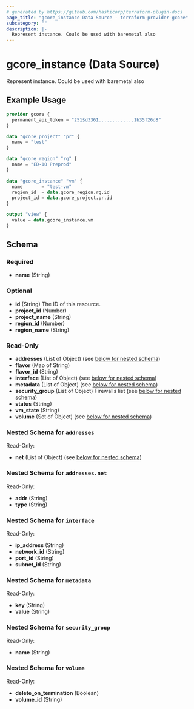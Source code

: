 ```yaml
---
# generated by https://github.com/hashicorp/terraform-plugin-docs
page_title: "gcore_instance Data Source - terraform-provider-gcore"
subcategory: ""
description: |-
  Represent instance. Could be used with baremetal also
---
```


# gcore_instance (Data Source)

Represent instance. Could be used with baremetal also

## Example Usage

```terraform
provider gcore {
  permanent_api_token = "251$d3361.............1b35f26d8"
}

data "gcore_project" "pr" {
  name = "test"
}

data "gcore_region" "rg" {
  name = "ED-10 Preprod"
}

data "gcore_instance" "vm" {
  name       = "test-vm"
  region_id  = data.gcore_region.rg.id
  project_id = data.gcore_project.pr.id
}

output "view" {
  value = data.gcore_instance.vm
}
```

<!-- schema generated by tfplugindocs -->
## Schema

### Required

- **name** (String)

### Optional

- **id** (String) The ID of this resource.
- **project_id** (Number)
- **project_name** (String)
- **region_id** (Number)
- **region_name** (String)

### Read-Only

- **addresses** (List of Object) (see [below for nested schema](#nestedatt--addresses))
- **flavor** (Map of String)
- **flavor_id** (String)
- **interface** (List of Object) (see [below for nested schema](#nestedatt--interface))
- **metadata** (List of Object) (see [below for nested schema](#nestedatt--metadata))
- **security_group** (List of Object) Firewalls list (see [below for nested schema](#nestedatt--security_group))
- **status** (String)
- **vm_state** (String)
- **volume** (Set of Object) (see [below for nested schema](#nestedatt--volume))

<a id="nestedatt--addresses"></a>
### Nested Schema for `addresses`

Read-Only:

- **net** (List of Object) (see [below for nested schema](#nestedobjatt--addresses--net))

<a id="nestedobjatt--addresses--net"></a>
### Nested Schema for `addresses.net`

Read-Only:

- **addr** (String)
- **type** (String)



<a id="nestedatt--interface"></a>
### Nested Schema for `interface`

Read-Only:

- **ip_address** (String)
- **network_id** (String)
- **port_id** (String)
- **subnet_id** (String)


<a id="nestedatt--metadata"></a>
### Nested Schema for `metadata`

Read-Only:

- **key** (String)
- **value** (String)


<a id="nestedatt--security_group"></a>
### Nested Schema for `security_group`

Read-Only:

- **name** (String)


<a id="nestedatt--volume"></a>
### Nested Schema for `volume`

Read-Only:

- **delete_on_termination** (Boolean)
- **volume_id** (String)


